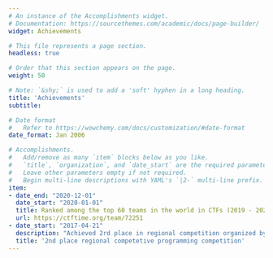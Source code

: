 ```yaml
---
# An instance of the Accomplishments widget.
# Documentation: https://sourcethemes.com/academic/docs/page-builder/
widget: Achievements

# This file represents a page section.
headless: true

# Order that this section appears on the page.
weight: 50

# Note: `&shy;` is used to add a 'soft' hyphen in a long heading.
title: 'Achievements'
subtitle:

# Date format
#   Refer to https://wowchemy.com/docs/customization/#date-format
date_format: Jan 2006

# Accomplishments.
#   Add/remove as many `item` blocks below as you like.
#   `title`, `organization`, and `date_start` are the required parameters.
#   Leave other parameters empty if not required.
#   Begin multi-line descriptions with YAML's `|2-` multi-line prefix.
item:
- date_end: "2020-12-01"
  date_start: "2020-01-01"
  title: Ranked among the top 60 teams in the world in CTFs (2019 - 2020)
  url: https://ctftime.org/team/72251
- date_start: "2017-04-21"
  description: "Achieved 2rd place in regional competition organized by Regional Commissary for Education in Sousse"
  title: '2nd place regional competetive programming competition'
---
```

